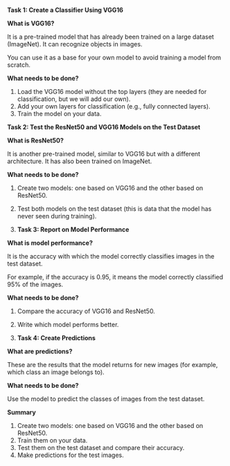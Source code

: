**Task 1: Create a Classifier Using VGG16**

**What is VGG16?**

It is a pre-trained model that has already been trained on a large dataset (ImageNet). It can recognize objects in images.

You can use it as a base for your own model to avoid training a model from scratch.

**What needs to be done?**

1. Load the VGG16 model without the top layers (they are needed for classification, but we will add our own).
2. Add your own layers for classification (e.g., fully connected layers).
3. Train the model on your data.

**Task 2: Test the ResNet50 and VGG16 Models on the Test Dataset**

**What is ResNet50?**

It is another pre-trained model, similar to VGG16 but with a different architecture. It has also been trained on ImageNet.

**What needs to be done?**

1. Create two models: one based on VGG16 and the other based on ResNet50.
2. Test both models on the test dataset (this is data that the model has never seen during training).

3. **Task 3: Report on Model Performance**

**What is model performance?**

It is the accuracy with which the model correctly classifies images in the test dataset.

For example, if the accuracy is 0.95, it means the model correctly classified 95% of the images.

**What needs to be done?**

1. Compare the accuracy of VGG16 and ResNet50.
2. Write which model performs better.

3. **Task 4: Create Predictions**

**What are predictions?**

These are the results that the model returns for new images (for example, which class an image belongs to).

**What needs to be done?**

Use the model to predict the classes of images from the test dataset.

**Summary**

1. Create two models: one based on VGG16 and the other based on ResNet50.
2. Train them on your data.
3. Test them on the test dataset and compare their accuracy.
4. Make predictions for the test images.
